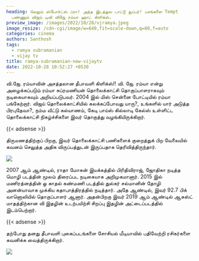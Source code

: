 ```yaml
---
heading: வெறும் ஸ்போர்ட்ஸ் ப்ரா! அந்த இடத்துல டாட்டூ சூப்பர்! பசங்களை Tempt
  பண்ணும் விஜய் டிவி விஜே ரம்யா ஹாட் கிளிக்ஸ்.
preview_image: /images/2022/10/28/vjramya.jpeg
image_resize: /cdn-cgi/image/w=640,fit=scale-down,q=80,f=auto
categories: cinema
authors: Santhosh
tags:
  - ramya subramanian
  - vijay tv
title: ramya-subramanian-new-vijaytv
date: 2022-10-28 10:52:27 +0530
---
```

வி.ஜே. ரம்யாவின் அசத்தலான தீபாவளி கிளிக்ஸ்!!
வி. ஜே. ரம்யா என்று அழைக்கப்படும் ரம்யா சுப்ரமணியன் தொலைக்காட்சி தொகுப்பாளராகவும் நடிகையாகவும் அறியப்படுபவர்.
2004 இல் மிஸ் சென்னை போட்டியில் ரம்யா பங்கேற்றார். விஜய் தொலைக்காட்சியில் கலக்கப்போவது யாரு?, உங்களில் யார் அடுத்த பிரபுதேவா?, நம்ம வீட்டு கல்யாணம், கேடி பாய்ஸ் கில்லாடி கேல்ஸ் உள்ளிட்ட தொலைக்காட்சி நிகழ்ச்சிகளை இவர் தொகுத்து வழங்கியிருக்கிறார். 

{{< adsense >}}

திருமணத்திற்குப் பிறகு, இவர் தொலைக்காட்சி பணிகளைக் குறைத்துக் பிற வேலையில் கவனம் செலுத்த அதிக விருப்பத்துடன் இருப்பதாக தெரிவித்திருந்தார்.


![](/images/2022/10/28/ramya-subramanian-new-vijaytv.jpeg)

2007 ஆம் ஆண்டில், ராதா மோகன் இயக்கத்தில் பிரிதிவிராஜ், ஜோதிகா நடித்த மொழி படத்தின் மூலம் திரைப்பட நடிகையாக அறிமுகமானார். 2015 இல் மணிரத்னத்தின் ஓ காதல் கண்மணி படத்தில் துல்கர் சல்மானின் தோழி அனன்யாவாக முக்கிய கதாபாத்திரத்தில் நடித்தார். அதே ஆண்டில், இவர் 92.7 பிக் வானொலியில் தொகுப்பாளர் ஆனார். அதன்பிறகு இவர் 2019 ஆம் ஆண்டில் ஆகஸ்ட் மாதத்திற்கான வி இதழின் உடற்பயிற்சி சிறப்பு இதழின் அட்டைப்படத்தில் இடம்பெற்றார். 

{{< adsense >}}


தற்போது தனது தீபாவளி புகைப்படங்களை சோசியல் மீடியாவில் பதிவேற்றி ரசிகர்களை கவனிக்க வைத்திருக்கிறார்.

![](/images/2022/10/28/ramya-subramanian-new-vijaytv2.jpeg)